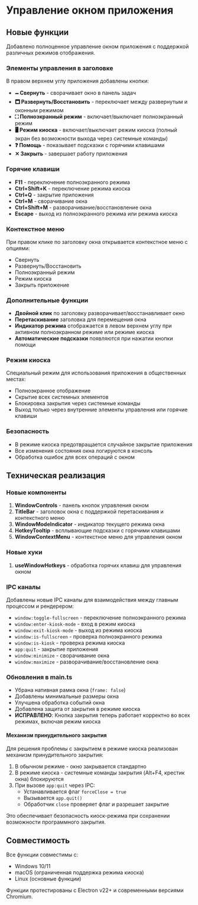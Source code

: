 # Управление окном приложения

## Новые функции

Добавлено полноценное управление окном приложения с поддержкой различных режимов отображения.

### Элементы управления в заголовке

В правом верхнем углу приложения добавлены кнопки:

- **🗕 Свернуть** - сворачивает окно в панель задач
- **🗖 Развернуть/Восстановить** - переключает между развернутым и оконным режимом
- **⛶ Полноэкранный режим** - включает/выключает полноэкранный режим
- **🖥️ Режим киоска** - включает/выключает режим киоска (полный экран без возможности выхода через системные команды)
- **❓ Помощь** - показывает подсказки с горячими клавишами
- **✕ Закрыть** - завершает работу приложения

### Горячие клавиши

- **F11** - переключение полноэкранного режима
- **Ctrl+Shift+K** - переключение режима киоска
- **Ctrl+Q** - закрытие приложения
- **Ctrl+M** - сворачивание окна
- **Ctrl+Shift+M** - разворачивание/восстановление окна
- **Escape** - выход из полноэкранного режима или режима киоска

### Контекстное меню

При правом клике по заголовку окна открывается контекстное меню с опциями:
- Свернуть
- Развернуть/Восстановить
- Полноэкранный режим
- Режим киоска
- Закрыть приложение

### Дополнительные функции

- **Двойной клик** по заголовку разворачивает/восстанавливает окно
- **Перетаскивание** заголовка для перемещения окна
- **Индикатор режима** отображается в левом верхнем углу при активном полноэкранном режиме или режиме киоска
- **Автоматические подсказки** появляются при нажатии кнопки помощи

### Режим киоска

Специальный режим для использования приложения в общественных местах:
- Полноэкранное отображение
- Скрытие всех системных элементов
- Блокировка закрытия через системные команды
- Выход только через внутренние элементы управления или горячие клавиши

### Безопасность

- В режиме киоска предотвращается случайное закрытие приложения
- Все изменения состояния окна логируются в консоль
- Обработка ошибок для всех операций с окном

## Техническая реализация

### Новые компоненты

1. **WindowControls** - панель кнопок управления окном
2. **TitleBar** - заголовок окна с поддержкой перетаскивания и контекстного меню
3. **WindowModeIndicator** - индикатор текущего режима окна
4. **HotkeyTooltip** - всплывающие подсказки с горячими клавишами
5. **WindowContextMenu** - контекстное меню для управления окном

### Новые хуки

1. **useWindowHotkeys** - обработка горячих клавиш для управления окном

### IPC каналы

Добавлены новые IPC каналы для взаимодействия между главным процессом и рендерером:

- `window:toggle-fullscreen` - переключение полноэкранного режима
- `window:enter-kiosk-mode` - вход в режим киоска
- `window:exit-kiosk-mode` - выход из режима киоска
- `window:is-fullscreen` - проверка полноэкранного режима
- `window:is-kiosk` - проверка режима киоска
- `app:quit` - закрытие приложения
- `window:minimize` - сворачивание окна
- `window:maximize` - разворачивание/восстановление окна

### Обновления в main.ts

- Убрана нативная рамка окна (`frame: false`)
- Добавлены минимальные размеры окна
- Улучшена обработка событий окна
- Добавлена защита от закрытия в режиме киоска
- **ИСПРАВЛЕНО**: Кнопка закрытия теперь работает корректно во всех режимах, включая режим киоска

#### Механизм принудительного закрытия

Для решения проблемы с закрытием в режиме киоска реализован механизм принудительного закрытия:

1. В обычном режиме - окно закрывается стандартно
2. В режиме киоска - системные команды закрытия (Alt+F4, крестик окна) блокируются
3. При вызове `app:quit` через IPC:
   - Устанавливается флаг `forceClose = true`
   - Вызывается `app.quit()`
   - Обработчик `close` проверяет флаг и разрешает закрытие

Это обеспечивает безопасность киоск-режима при сохранении возможности программного закрытия.

## Совместимость

Все функции совместимы с:
- Windows 10/11
- macOS (ограниченная поддержка режима киоска)
- Linux (основные функции)

Функции протестированы с Electron v22+ и современными версиями Chromium.
